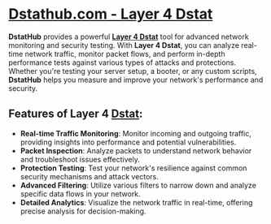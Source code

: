 # [Dstathub.com - Layer 4 Dstat](https://dstathub.org/dstat/layer4)

**DstatHub** provides a powerful **[Layer 4 Dstat](https://dstathub.com/dstat/layer4)** tool for advanced network monitoring and security testing. With **Layer 4 Dstat**, you can analyze real-time network traffic, monitor packet flows, and perform in-depth performance tests against various types of attacks and protections. Whether you're testing your server setup, a booter, or any custom scripts, **DstatHub** helps you measure and improve your network's performance and security.

## Features of **Layer 4** **[Dstat](https://dstathub.com/)**:
- **Real-time Traffic Monitoring**: Monitor incoming and outgoing traffic, providing insights into performance and potential vulnerabilities.
- **Packet Inspection**: Analyze packets to understand network behavior and troubleshoot issues effectively.
- **Protection Testing**: Test your network's resilience against common security mechanisms and attack vectors.
- **Advanced Filtering**: Utilize various filters to narrow down and analyze specific data flows in your network.
- **Detailed Analytics**: Visualize the network traffic in real-time, offering precise analysis for decision-making.

